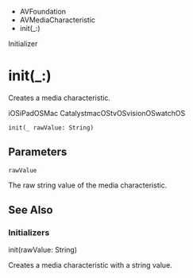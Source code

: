 

- AVFoundation
- AVMediaCharacteristic
-  init(\_:) 

Initializer

# init(\_:)

Creates a media characteristic.

iOSiPadOSMac CatalystmacOStvOSvisionOSwatchOS

``` source
init(_ rawValue: String)
```

## Parameters 

`rawValue`  

The raw string value of the media characteristic.

## See Also

### Initializers

init(rawValue: String)

Creates a media characteristic with a string value.


